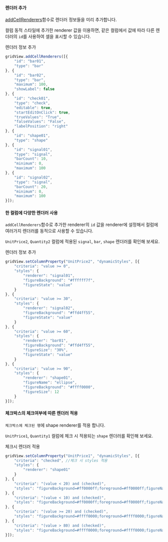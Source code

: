 #### 렌더러 추가
 
[addCellRenderers](http://help.realgrid.com/api/GridBase/addCellRenderers/)함수로 렌더러 정보들을 미리 추가합니다.

컬럼 동적 스타일에 추가한 renderer 값을 이용하면, 같은 컬럼에서 값에 따라 다른 렌더러의 `id`를 사용하여 셀을 표시할 수 있습니다.

<a class="btn primary small round lowercase" id="btnAddCellRenderers">렌더러 정보 추가</a>

```js
gridView.addCellRenderers([{
    "id": "bar01",
    "type": "bar"
}, {
    "id": "bar02",
    "type": "bar",
    "maximum": 100,
    "showLabel": false
}, {
    "id": "check01",
    "type": "check",
    "editable": true,
    "startEditOnClick": true,
    "trueValues": "True",
    "falseValues": "False",
    "labelPosition": "right"				
}, {
    "id": "shape01",
    "type": "shape"
}, {
    "id": "signal01",
    "type": "signal",
    "barCount": 10,
    "minimum": 0,
    "maximum": 100
}, {
    "id": "signal02",
    "type": "signal",
    "barCount": 20,
    "minimum": 0,
    "maximum": 100
}]);
```

#### 한 컬럼에 다양한 렌더러 사용

`addCellRenderers`함수로 추가한 renderer의 `id` 값을 renderer에 설정해서 컬럼에 여러가지 렌더러를 동적으로 사용할 수 있습니다.  

`UnitPrice2`, `Quantity2` 컬럼에 적용된 `signal`, `bar`, `shape` 렌더러를 확인해 보세요.

<a class="btn primary small round lowercase" id="btnSetRendererUnitPrice2">렌더러 정보 추가</a>

```js
gridView.setColumnProperty("UnitPrice2", "dynamicStyles", [{
    "criteria": "value >= 0",
    "styles": {
        "renderer": "signal01",
        "figureBackground": "#ffffff7f",
        "figureState": "value"
    }
}, {
    "criteria": "value >= 30",
    "styles": {
        "renderer": "signal02",
        "figureBackground": "#ffd4ff55",
        "figureState": "value"
    }
}, {
    "criteria": "value >= 60",
    "styles": {
        "renderer": "bar01",
        "figureBackground": "#ffd4ff55",
        "figureSize": "30%",
        "figureState": "value"
    }
}, {
    "criteria": "value >= 90",
    "styles": {
        "renderer": "shape01",
        "figureName": "ellipse",
        "figureBackground": "#ffff0000",
        "figureSize": 12
    }
}]);
```

#### 체크박스의 체크여부에 따른 렌더러 적용

`체크박스에 체크된 행`에 shape renderer를 적용 합니다.

`UnitPrice1`, `Quantity1` 컬럼에 체크 시 적용되는 `shape` 렌더러를 확인해 보세요.

<a class="btn primary small round lowercase" id="btnSetCheckRenderer">체크시 렌더러 적용</a>

```js
gridView.setColumnProperty("UnitPrice1", "dynamicStyles", [{
    "criteria": "checked", //체크 시 styles 적용
    "styles": {
        "renderer": "shape01"
    }
}, {
    "criteria": "(value < 20) and (checked)",
    "styles": "figureBackground=#ff0000ff;foreground=#ff0000ff;figureName=itriangle"
}, {
    "criteria": "(value < 10) and (checked)",
    "styles": "figureBackground=#ff0000ff;foreground=#ff0000ff;figureName=downarrow"
}, {
    "criteria": "(value >= 20) and (checked)",
    "styles": "figureBackground=#ffff0000;foreground=#ffff0000;figureName=triangle"
}, {
    "criteria": "(value > 80) and (checked)",
    "styles": "figureBackground=#ffff0000;foreground=#ffff0000;figureName=uparrow"
}]);
```



<script>
$('#btnAddCellRenderers').click(function() {
	gridView.addCellRenderers([{
	    "id": "bar01",
	    "type": "bar"
	}, {
	    "id": "bar02",
	    "type": "bar",
	    "maximum": 100,
	    "showLabel": false
	}, {
	    "id": "check01",
	    "type": "check",
	    "editable": true,
	    "startEditOnClick": true,
	    "trueValues": "True",
	    "falseValues": "False",
	    "labelPosition": "right"				
	}, {
	    "id": "shape01",
	    "type": "shape"
	}, {
	    "id": "signal01",
	    "type": "signal",
	    "barCount": 10,
	    "minimum": 0,
	    "maximum": 100
	}, {
	    "id": "signal02",
	    "type": "signal",
	    "barCount": 20,
	    "minimum": 0,
	    "maximum": 100
	}]);
});

$('#btnSetRendererUnitPrice2').click(function() {
	gridView.setColumnProperty("UnitPrice2", "dynamicStyles", [{
	    "criteria": "value >= 0",
	    "styles": {
	        "renderer": "signal01",
	        "figureBackground": "#ffffff7f",
	        "figureState": "value"
	    }
	}, {
	    "criteria": "value >= 30",
	    "styles": {
	        "renderer": "signal02",
	        "figureBackground": "#ffd4ff55",
	        "figureState": "value"
	    }
	}, {
	    "criteria": "value >= 60",
	    "styles": {
	        "renderer": "bar01",
	        "figureBackground": "#ffd4ff55",
	        "figureSize": "50%",
	        "figureState": "value"
	    }
	}, {
	    "criteria": "value >= 90",
	    "styles": {
	        "renderer": "shape01",
	        "figureName": "ellipse",
	        "figureBackground": "#ffff0000",
	        "figureSize": 12
	    }
	}]);

    gridView.setColumnProperty("Quantity2", "dynamicStyles", [{
	    "criteria": "value >= 0",
	    "styles": {
	        "renderer": "signal01",
	        "figureBackground": "#ffffff7f",
	        "figureState": "value"
	    }
	}, {
	    "criteria": "value >= 30",
	    "styles": {
	        "renderer": "signal02",
	        "figureBackground": "#ffd4ff55",
	        "figureState": "value"
	    }
	}, {
	    "criteria": "value >= 60",
	    "styles": {
	        "renderer": "bar01",
	        "figureBackground": "#ffd4ff55",
	        "figureSize": "30%",
	        "figureState": "value"
	    }
	}, {
	    "criteria": "value >= 90",
	    "styles": {
	        "renderer": "shape01",
	        "figureName": "ellipse",
	        "figureBackground": "#ffff0000",
	        "figureSize": 12
	    }
	}]);
});

$('#btnSetCheckRenderer').click(function() {
	gridView.setColumnProperty("UnitPrice1", "dynamicStyles", [{
	    "criteria": "checked",
	    "styles": {
	        "renderer": "shape01",
	        "figureBackground": "#ffffcc00",
	        "foreground": "#ff0000ff",
	        "figureName":"star",
	        "figureSize": 15
	    }
	}, {
        "criteria": "(value < 20) and (checked)",
        "styles": "figureBackground=#ff0000ff;foreground=#ff0000ff;figureName=itriangle"
    }, {
        "criteria": "(value < 10) and (checked)",
        "styles": "figureBackground=#ff0000ff;foreground=#ff0000ff;figureName=downarrow"
    }, {
        "criteria": "(value >= 20) and (checked)",
        "styles": "figureBackground=#ffff0000;foreground=#ffff0000;figureName=triangle"
    }, {
        "criteria": "(value > 80) and (checked)",
        "styles": "figureBackground=#ffff0000;foreground=#ffff0000;figureName=uparrow"
    }]);

	gridView.setColumnProperty("Quantity1", "dynamicStyles", [{
	    "criteria": "checked",
	    "styles": {
	        "renderer": "shape01"
	    }
	}, {
        "criteria": "(value < 20) and (checked)",
        "styles": "figureBackground=#ff0000ff;foreground=#ff0000ff;figureName=itriangle"
    }, {
        "criteria": "(value < 10) and (checked)",
        "styles": "figureBackground=#ff0000ff;foreground=#ff0000ff;figureName=downarrow"
    }, {
        "criteria": "(value >= 20) and (checked)",
        "styles": "figureBackground=#ffff0000;foreground=#ffff0000;figureName=triangle"
    }, {
        "criteria": "(value > 80) and (checked)",
        "styles": "figureBackground=#ffff0000;foreground=#ffff0000;figureName=uparrow"
    }]);
});
</script>